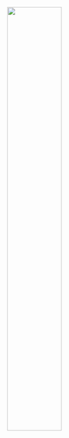 [<img src="https://r.resimlink.com/ohIqUCOXz4i.png" width="50%">](https://youtu.be/yixFW5ibKW4?si=jWGIvflJUzW87K6- "Beehiliv Trailer: 55")

